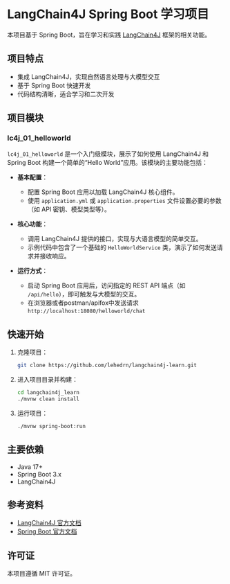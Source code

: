 # LangChain4J Spring Boot 学习项目

本项目基于 Spring Boot，旨在学习和实践 [LangChain4J](https://github.com/langchain4j/langchain4j) 框架的相关功能。

## 项目特点

- 集成 LangChain4J，实现自然语言处理与大模型交互
- 基于 Spring Boot 快速开发
- 代码结构清晰，适合学习和二次开发

## 项目模块

### lc4j_01_helloworld

`lc4j_01_helloworld` 是一个入门级模块，展示了如何使用 LangChain4J 和 Spring Boot 构建一个简单的“Hello World”应用。该模块的主要功能包括：

- **基本配置**：
  - 配置 Spring Boot 应用以加载 LangChain4J 核心组件。
  - 使用 `application.yml` 或 `application.properties` 文件设置必要的参数（如 API 密钥、模型类型等）。

- **核心功能**：
  - 调用 LangChain4J 提供的接口，实现与大语言模型的简单交互。
  - 示例代码中包含了一个基础的 `HelloWorldService` 类，演示了如何发送请求并接收响应。

- **运行方式**：
  - 启动 Spring Boot 应用后，访问指定的 REST API 端点（如 `/api/hello`），即可触发与大模型的交互。
  - 在浏览器或者postman/apifox中发送请求 `http://localhost:18080/helloworld/chat`



## 快速开始

1. 克隆项目：
    ```bash
    git clone https://github.com/lehedrn/langchain4j-learn.git
    ```
2. 进入项目目录并构建：
    ```bash
    cd langchain4j_learn
    ./mvnw clean install
    ```
3. 运行项目：
    ```bash
    ./mvnw spring-boot:run
    ```

## 主要依赖

- Java 17+
- Spring Boot 3.x
- LangChain4J

## 参考资料

- [LangChain4J 官方文档](https://github.com/langchain4j/langchain4j)
- [Spring Boot 官方文档](https://spring.io/projects/spring-boot)

## 许可证

本项目遵循 MIT 许可证。
